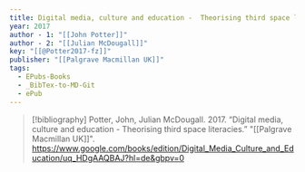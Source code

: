 ```yaml
---
title: Digital media, culture and education -  Theorising third space literacies
year: 2017
author - 1: "[[John Potter]]"
author - 2: "[[Julian McDougall]]"
key: "[[@Potter2017-fz]]"
publisher: "[[Palgrave Macmillan UK]]"
tags:
  - EPubs-Books
  - _BibTex-to-MD-Git
  - ePub
---
```


> [!bibliography]
> Potter, John, Julian McDougall. 2017. “Digital media, culture and education -  Theorising third space literacies.” "[[Palgrave Macmillan UK]]". https://www.google.com/books/edition/Digital_Media_Culture_and_Education/uq_HDgAAQBAJ?hl=de&gbpv=0